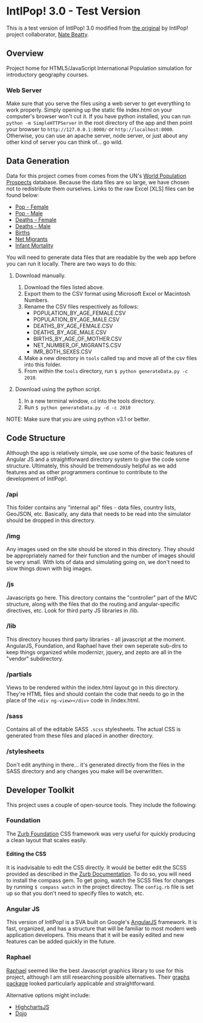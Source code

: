 IntlPop! 3.0 - Test Version
===

This is a test version of IntlPop! 3.0 modified from [the original](https://github.com/cashaffer/IntlPop) by IntlPop! project collaborator, [Nate Beatty](http://natebeatty.com).

Overview
---

Project home for HTML5/JavaScript International Population simulation
for introductory geography courses.

### Web Server

Make sure that you serve the files using a web server to get everything to work properly. Simply opening up the static file index.html on your computer's browser won't cut it. If you have python installed, you can run `python -m SimpleHTTPServer` in the root directory of the app and then point your browser to `http://127.0.0.1:8000/` or `http://localhost:8000`. Otherwise, you can use an apache server, node server, or just about any other kind of server you can think of... go wild.

Data Generation
---

Data for this project comes from comes from the UN's [World Population Prospects](http://esa.un.org/unpd/wpp/index.htm) database. Because the data files are so large, we have chosen not to redistribute them ourselves. Links to the raw Excel [XLS] files can be found below:

* [Pop - Female](http://esa.un.org/unpd/wpp/Excel-Data/DB03_Population_ByAgeSex_Quinquennial/WPP2010_DB3_F3_POPULATION_BY_AGE_FEMALE.XLS)
* [Pop - Male](http://esa.un.org/unpd/wpp/Excel-Data/DB03_Population_ByAgeSex_Quinquennial/WPP2010_DB3_F2_POPULATION_BY_AGE_MALE.XLS)
* [Deaths - Female](http://esa.un.org/unpd/wpp/Excel-Data/DB05_Mortality_IndicatorsByAge/WPP2010_DB5_F3_DEATHS_BY_AGE_FEMALE.XLS)
* [Deaths - Male](http://esa.un.org/unpd/wpp/Excel-Data/DB05_Mortality_IndicatorsByAge/WPP2010_DB5_F2_DEATHS_BY_AGE_MALE.XLS)
* [Births](http://esa.un.org/unpd/wpp/Excel-Data/DB06_Fertility_IndicatorsByAge/WPP2010_DB6_F1_BIRTHS_BY_AGE_OF_MOTHER.XLS)
* [Net Migrants](http://esa.un.org/unpd/wpp/Excel-Data/DB01_Period_Indicators/WPP2010_DB1_F19_NET_NUMBER_OF_MIGRANTS.XLS)
* [Infant Mortality](http://esa.un.org/unpd/wpp/Excel-Data/DB01_Period_Indicators/WPP2010_DB1_F06_1_IMR_BOTH_SEXES.XLS)

You will need to generate data files that are readable by the web app before you can run it locally. There are two ways to do this:

1. Download manually.
	1. Download the files listed above.
	2. Export them to the CSV format using Microsoft Excel or Macintosh Numbers.
	3. Rename the CSV files respectively as follows:
		* POPULATION_BY_AGE_FEMALE.CSV
		* POPULATION_BY_AGE_MALE.CSV
		* DEATHS_BY_AGE_FEMALE.CSV
		* DEATHS_BY_AGE_MALE.CSV
		* BIRTHS_BY_AGE_OF_MOTHER.CSV
		* NET_NUMBER_OF_MIGRANTS.CSV
		* IMR_BOTH_SEXES.CSV
	4. Make a new directory in `tools` called `tmp` and move all of the csv files into this folder.
	5. From within the `tools` directory, run `$ python generateData.py -c 2010`.

2. Download using the python script.
	1. In a new terminal window, `cd` into the tools directory.
	2. Run `$ python generateData.py -d -c 2010`

NOTE: Make sure that you are using python v3.1 or better.

Code Structure
---

Although the app is relatively simple, we use some of the basic features of Angular JS and a straightforward directory system to give the code some structure. Ultimately, this should be tremendously helpful as we add features and as other programmers continue to contribute to the development of IntlPop!.

### /api

This folder contains any "internal api" files - data files, country lists, GeoJSON, etc. Basically, any data that needs to be read into the simulator should be dropped in this directory.

### /img

Any images used on the site should be stored in this directory. They should be appropriately named for their function and the number of images should be very small. With lots of data and simulating going on, we don't need to slow things down with big images.

### /js

Javascripts go here. This directory contains the "controller" part of the MVC structure, along with the files that do the routing and angular-specific directives, etc. Look for third party JS libraries in /lib.

### /lib

This directory houses third party libraries - all javascript at the moment. AngularJS, Foundation, and Raphael have their own seperate sub-dirs to keep things organized while modernizr, jquery, and zepto are all in the "vendor" subdirectory.

### /partials

Views to be rendered within the index.html layout go in this directory. They're HTML files and should contain the code that needs to go in the place of the `<div ng-view></div>` code in /index.html.

### /sass

Contains all of the editable SASS `.scss` stylesheets. The actual CSS is generated from these files and placed in another directory. 

### /stylesheets

Don't edit anything in there... it's generated directly from the files in the SASS directory and any changes you make will be overwritten.

Developer Toolkit
---

This project uses a couple of open-source tools. They include the following:

### Foundation

The [Zurb Foundation](http://foundation.zurb.com) CSS framework was very useful for quickly producing a clean layout that scales easily.

#### Editing the CSS

It is inadvisable to edit the CSS directly. It would be better edit the SCSS provided as described in the [Zurb Documentation](http://foundation.zurb.com/docs/sass.html). To do so, you will need to install the compass gem. To get going, watch the SCSS files for changes by running `$ compass watch` in the project directoy. The `config.rb` file is set up so that you don't need to specify files to watch, etc.

### Angular JS

This version of IntlPop! is a SVA built on Google's [AngularJS](http://angularjs.org) framework. It is fast, organized, and has a structure that will be familiar to most modern web application developers. This means that it will be easily edited and new features can be added quickly in the future.

### Raphael

[Raphael](http://raphaeljs.com) seemed like the best Javascript graphics library to use for this project, although I am still researching possible alternatives. Their [graphs package](http://g.raphaeljs.com) looked particularly applicable and straightforward. 

Alternative options might include:

* [HighchartsJS](http://www.highcharts.com)
* [Dojo](http://dojotoolkit.org/features/graphics-and-charting)
